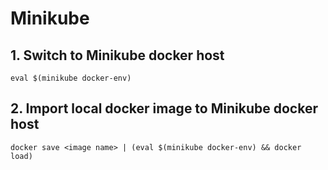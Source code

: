 # Minikube

## 1. Switch to Minikube docker host
```shell script
eval $(minikube docker-env)
```

## 2. Import local docker image to Minikube docker host
```shell script
docker save <image name> | (eval $(minikube docker-env) && docker load)
```